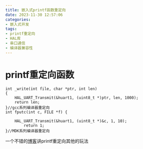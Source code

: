 ```yaml
---
title: 嵌入式printf函数重定向
date: 2023-11-30 12:57:06
categories:
- 嵌入式开发
tags:
- printf重定向
- HAL库
- 串口通信
- 编译器兼容性
---
```



<!-- more -->

# printf重定向函数

```
int _write(int file, char *ptr, int len)
{
    HAL_UART_Transmit(&huart1, (uint8_t *)ptr, len, 1000);
    return len;
}//gcc系列编译器重定向
int fputc(int c, FILE *f) {

    HAL_UART_Transmit(&huart1, (uint8_t *)&c, 1, 10);
        return 1;
}//MDK系列编译器重定向
```

一个不错的[博客](https://www.strongerhuang.com/)讲printf重定向其他的玩法
